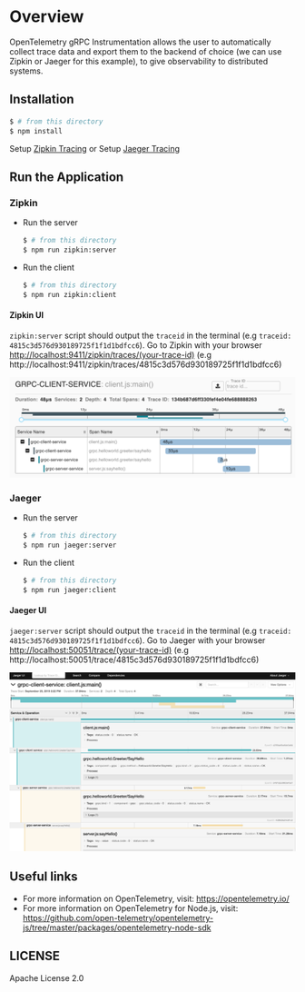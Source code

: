 # Overview

OpenTelemetry gRPC Instrumentation allows the user to automatically collect trace data and export them to the backend of choice (we can use Zipkin or Jaeger for this example), to give observability to distributed systems.

## Installation

```sh
$ # from this directory
$ npm install
```

Setup [Zipkin Tracing](https://zipkin.io/pages/quickstart.html)
or
Setup [Jaeger Tracing](https://www.jaegertracing.io/docs/latest/getting-started/#all-in-one)

## Run the Application

### Zipkin

 - Run the server

   ```sh
   $ # from this directory
   $ npm run zipkin:server
   ```

 - Run the client

   ```sh
   $ # from this directory
   $ npm run zipkin:client
   ```

#### Zipkin UI
`zipkin:server` script should output the `traceid` in the terminal (e.g `traceid: 4815c3d576d930189725f1f1d1bdfcc6`).
Go to Zipkin with your browser [http://localhost:9411/zipkin/traces/(your-trace-id)]() (e.g http://localhost:9411/zipkin/traces/4815c3d576d930189725f1f1d1bdfcc6)

<p align="center"><img src="./images/zipkin.png"/></p>

### Jaeger

 - Run the server

   ```sh
   $ # from this directory
   $ npm run jaeger:server
   ```

 - Run the client

   ```sh
   $ # from this directory
   $ npm run jaeger:client
   ```
#### Jaeger UI

`jaeger:server` script should output the `traceid` in the terminal (e.g `traceid: 4815c3d576d930189725f1f1d1bdfcc6`).
Go to Jaeger with your browser [http://localhost:50051/trace/(your-trace-id)]() (e.g http://localhost:50051/trace/4815c3d576d930189725f1f1d1bdfcc6)

<p align="center"><img src="./images/jaeger.png"/></p>

## Useful links
- For more information on OpenTelemetry, visit: <https://opentelemetry.io/>
- For more information on OpenTelemetry for Node.js, visit: <https://github.com/open-telemetry/opentelemetry-js/tree/master/packages/opentelemetry-node-sdk>

## LICENSE

Apache License 2.0
